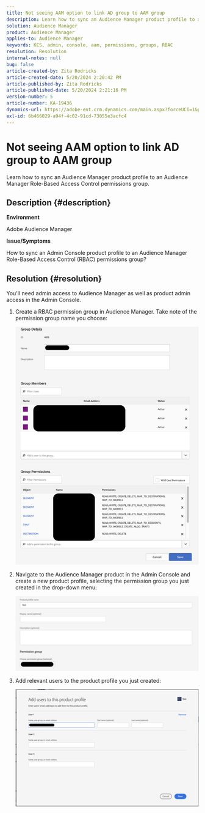 ```yaml
---
title: Not seeing AAM option to link AD group to AAM group
description: Learn how to sync an Audience Manager product profile to an Audience Manager Role-Based Access Control permissions group.
solution: Audience Manager
product: Audience Manager
applies-to: Audience Manager
keywords: KCS, admin, console, aam, permissions, groups, RBAC
resolution: Resolution
internal-notes: null
bug: false
article-created-by: Zita Rodricks
article-created-date: 5/20/2024 2:20:42 PM
article-published-by: Zita Rodricks
article-published-date: 5/20/2024 2:21:16 PM
version-number: 5
article-number: KA-19436
dynamics-url: https://adobe-ent.crm.dynamics.com/main.aspx?forceUCI=1&pagetype=entityrecord&etn=knowledgearticle&id=3ee60122-b416-ef11-9f8a-6045bd026dc7
exl-id: 6b466029-a94f-4c02-91cd-73055e3acfc4
---
```

# Not seeing AAM option to link AD group to AAM group


Learn how to sync an Audience Manager product profile to an Audience Manager Role-Based Access Control permissions group.

## Description {#description}


<b>Environment</b>

Adobe Audience Manager



<b>Issue/Symptoms</b>

How to sync an Admin Console product profile to an Audience Manager Role-Based Access Control (RBAC) permissions group?


## Resolution {#resolution}


You'll need admin access to Audience Manager as well as product admin access in the Admin Console.

1. Create a RBAC permission group in Audience Manager. Take note of the permission group name you choose:

    

    ![](assets/5a5b40de-a9cf-ec11-a7b5-00224809c196.png)
2. Navigate to the Audience Manager product in the Admin Console and create a new product profile, selecting the permission group you just created in the drop-down menu:

    

    ![](assets/2689da02-aacf-ec11-a7b5-00224809c196.png)
3. Add relevant users to the product profile you just created:

    

    ![](assets/6a896e46-aacf-ec11-a7b5-00224809c196.png)

